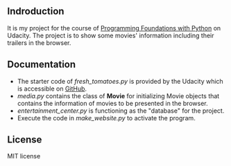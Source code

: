 ## Indroduction
It is my project for the course of [Programming Foundations with Python](https://www.udacity.com/course/programming-foundations-with-python--ud036) on Udacity.
The project is to show some movies' information including their trailers in the browser.
## Documentation
- The starter code of *fresh_tomatoes.py* is provided by the Udacity which is accessible on [GitHub](https://github.com/udacity/ud036_StarterCode).
- *media.py* contains the class of **Movie** for initializing Movie objects that contains the information of movies to be presented in the browser.
- *entertainment_center.py* is functioning as the "database" for the project.
- Execute the code in *make_website.py* to activate the program.

## License
MIT license
